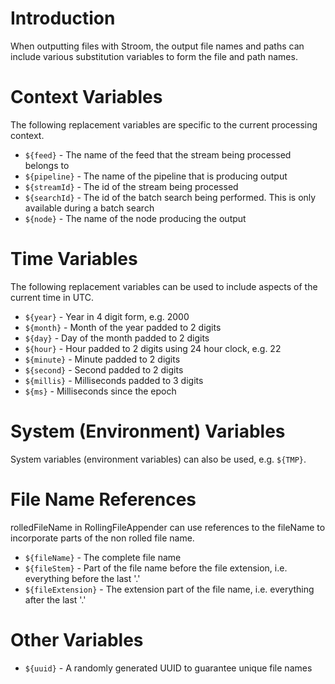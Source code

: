 # Introduction
When outputting files with Stroom, the output file names and paths can include various substitution variables to form the file and path names.

# Context Variables
The following replacement variables are specific to the current processing context.

* `${feed}` - The name of the feed that the stream being processed belongs to
* `${pipeline}` - The name of the pipeline that is producing output
* `${streamId}` - The id of the stream being processed
* `${searchId}` - The id of the batch search being performed. This is only available during a batch search
* `${node}` - The name of the node producing the output

# Time Variables
The following replacement variables can be used to include aspects of the current time in UTC.

* `${year}` - Year in 4 digit form, e.g. 2000
* `${month}` - Month of the year padded to 2 digits
* `${day}` - Day of the month padded to 2 digits
* `${hour}` - Hour padded to 2 digits using 24 hour clock, e.g. 22
* `${minute}` - Minute padded to 2 digits
* `${second}` - Second padded to 2 digits
* `${millis}` - Milliseconds padded to 3 digits
* `${ms}` - Milliseconds since the epoch

# System (Environment) Variables
System variables (environment variables) can also be used, e.g. `${TMP}`.

# File Name References
rolledFileName in RollingFileAppender can use references to the fileName to incorporate parts of the non rolled file name.

* `${fileName}` - The complete file name
* `${fileStem}` - Part of the file name before the file extension, i.e. everything before the last '.'
* `${fileExtension}` - The extension part of the file name, i.e. everything after the last '.'

# Other Variables

* `${uuid}` - A randomly generated UUID to guarantee unique file names
